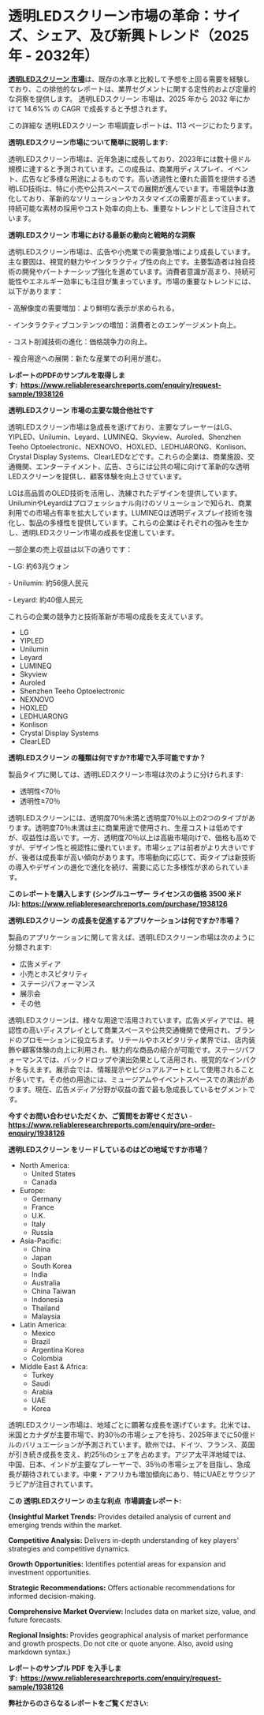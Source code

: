 <p><h1>透明LEDスクリーン市場の革命：サイズ、シェア、及び新興トレンド（2025年 - 2032年）</h1></p><p data-sourcepos="1:1-1:157"><strong><a href="https://www.reliableresearchreports.com/transparent-led-screens-r1938126?utm_campaign=110&utm_medium=36&utm_source=Github&utm_content=ia&utm_term=18042025&utm_id=transparent-led-screens">透明LEDスクリーン 市場</a></strong>は、既存の水準と比較して予想を上回る需要を経験しており、この排他的なレポートは、業界セグメントに関する定性的および定量的な洞察を提供します。 透明LEDスクリーン 市場は、2025 年から 2032 年にかけて 14.6%% の CAGR で成長すると予想されます。</p>
<p data-sourcepos="3:1-3:50">この詳細な 透明LEDスクリーン 市場調査レポートは、113 ページにわたります。</p>
<p><strong>透明LEDスクリーン市場について簡単に説明します:</strong></p>
<p><p>透明LEDスクリーン市場は、近年急速に成長しており、2023年には数十億ドル規模に達すると予測されています。この成長は、商業用ディスプレイ、イベント、広告など多様な用途によるものです。高い透過性と優れた画質を提供する透明LED技術は、特に小売や公共スペースでの展開が進んでいます。市場競争は激化しており、革新的なソリューションやカスタマイズの需要が高まっています。持続可能な素材の採用やコスト効率の向上も、重要なトレンドとして注目されています。</p></p>
<p><strong>透明LEDスクリーン 市場における最新の動向と戦略的な洞察</strong></p>
<p><p>透明LEDスクリーン市場は、広告や小売業での需要急増により成長しています。主な要因は、視覚的魅力やインタラクティブ性の向上です。主要製造者は独自技術の開発やパートナーシップ強化を進めています。消費者意識が高まり、持続可能性やエネルギー効率にも注目が集まっています。市場の重要なトレンドには、以下があります：</p><p>- 高解像度の需要増加：より鮮明な表示が求められる。</p><p>- インタラクティブコンテンツの増加：消費者とのエンゲージメント向上。</p><p>- コスト削減技術の進化：価格競争力の向上。</p><p>- 複合用途への展開：新たな産業での利用が進む。</p></p>
<p><strong>レポートのPDFのサンプルを取得します</strong><strong>:&nbsp;&nbsp;<a href="https://www.reliableresearchreports.com/enquiry/request-sample/1938126?utm_campaign=110&utm_medium=36&utm_source=Github&utm_content=ia&utm_term=18042025&utm_id=transparent-led-screens">https://www.reliableresearchreports.com/enquiry/request-sample/1938126</a></strong></p>
<p><strong>透明LEDスクリーン 市場の主要な競合他社です</strong></p>
<p><p>透明LEDスクリーン市場は急成長を遂げており、主要なプレーヤーはLG、YIPLED、Unilumin、Leyard、LUMINEQ、Skyview、Auroled、Shenzhen Teeho Optoelectronic、NEXNOVO、HOXLED、LEDHUARONG、Konlison、Crystal Display Systems、ClearLEDなどです。これらの企業は、商業施設、交通機関、エンターテイメント、広告、さらには公共の場に向けて革新的な透明LEDスクリーンを提供し、顧客体験を向上させています。</p><p>LGは高品質のOLED技術を活用し、洗練されたデザインを提供しています。UniluminやLeyardはプロフェッショナル向けのソリューションで知られ、商業利用での市場占有率を拡大しています。LUMINEQは透明ディスプレイ技術を強化し、製品の多様性を提供しています。これらの企業はそれぞれの強みを生かし、透明LEDスクリーン市場の成長を促進しています。</p><p>一部企業の売上収益は以下の通りです：</p><p>- LG: 約63兆ウォン</p><p>- Unilumin: 約56億人民元</p><p>- Leyard: 約40億人民元</p><p>これらの企業の競争力と技術革新が市場の成長を支えています。</p></p>
<p><ul><li>LG</li><li>YIPLED</li><li>Unilumin</li><li>Leyard</li><li>LUMINEQ</li><li>Skyview</li><li>Auroled</li><li>Shenzhen Teeho Optoelectronic</li><li>NEXNOVO</li><li>HOXLED</li><li>LEDHUARONG</li><li>Konlison</li><li>Crystal Display Systems</li><li>ClearLED</li></ul></p>
<p><strong>透明LEDスクリーン の種類は何ですか?市場で入手可能ですか？</strong></p>
<p>製品タイプに関しては、透明LEDスクリーン市場は次のように分けられます:</p>
<p><ul><li>透明性<70％</li><li>透明性≥70％</li></ul></p>
<p><p>透明LEDスクリーンには、透明度70％未満と透明度70％以上の2つのタイプがあります。透明度70％未満は主に商業用途で使用され、生産コストは低めですが、収益性は高いです。一方、透明度70％以上は高級市場向けで、価格も高めですが、デザイン性と視認性に優れています。市場シェアは前者がより大きいですが、後者は成長率が高い傾向があります。市場動向に応じて、両タイプは新技術の導入やデザインの進化で進化を続け、需要に応じた多様性が求められています。</p></p>
<p><strong>このレポートを購入します (シングルユーザー ライセンスの価格 3500 米ドル):&nbsp;<a href="https://www.reliableresearchreports.com/purchase/1938126?utm_campaign=110&utm_medium=36&utm_source=Github&utm_content=ia&utm_term=18042025&utm_id=transparent-led-screens">https://www.reliableresearchreports.com/purchase/1938126</a></strong></p>
<p><strong>透明LEDスクリーン の成長を促進するアプリケーションは何ですか?市場？</strong></p>
<p>製品のアプリケーションに関して言えば、透明LEDスクリーン市場は次のように分類されます:</p>
<p><ul><li>広告メディア</li><li>小売とホスピタリティ</li><li>ステージパフォーマンス</li><li>展示会</li><li>その他</li></ul></p>
<p><p>透明LEDスクリーンは、様々な用途で活用されています。広告メディアでは、視認性の高いディスプレイとして商業スペースや公共交通機関で使用され、ブランドのプロモーションに役立ちます。リテールやホスピタリティ業界では、店内装飾や顧客体験の向上に利用され、魅力的な商品の紹介が可能です。ステージパフォーマンスでは、バックドロップや演出効果として活用され、視覚的なインパクトを与えます。展示会では、情報提示やビジュアルアートとして使用されることが多いです。その他の用途には、ミュージアムやイベントスペースでの演出があります。現在、広告メディア分野が収益の面で最も急成長しているセグメントです。</p></p>
<p><strong>今すぐお問い合わせいただくか、ご質問をお寄せください</strong><strong>&nbsp;</strong>-<strong><a href="https://www.reliableresearchreports.com/enquiry/pre-order-enquiry/1938126?utm_campaign=110&utm_medium=36&utm_source=Github&utm_content=ia&utm_term=18042025&utm_id=transparent-led-screens">https://www.reliableresearchreports.com/enquiry/pre-order-enquiry/1938126</a></strong></p>
<p><strong>透明LEDスクリーン をリードしているのはどの地域ですか市場？</strong></p>
<p><ul>
    <li>
        North America:
        <ul>
            <li>United States</li>
            <li>Canada</li>
        </ul>
    </li>
    <li>
        Europe:
        <ul>
            <li>Germany</li>
            <li>France</li>
            <li>U.K.</li>
            <li>Italy</li>
            <li>Russia</li>
        </ul>
    </li>
    <li>
        Asia-Pacific:
        <ul>
            <li>China</li>
            <li>Japan</li>
            <li>South Korea</li>
            <li>India</li>
            <li>Australia</li>
            <li>China Taiwan</li>
            <li>Indonesia</li>
            <li>Thailand</li>
            <li>Malaysia</li>
        </ul>
    </li>
    <li>
        Latin America:
        <ul>
            <li>Mexico</li>
            <li>Brazil</li>
            <li>Argentina Korea</li>
            <li>Colombia</li>
        </ul>
    </li>
    <li>
        Middle East & Africa:
        <ul>
            <li>Turkey</li>
            <li>Saudi</li>
            <li>Arabia</li>
            <li>UAE</li>
            <li>Korea</li>
        </ul>
    </li>
    </ul></p>
<p><p>透明LEDスクリーン市場は、地域ごとに顕著な成長を遂げています。北米では、米国とカナダが主要市場で、約30％の市場シェアを持ち、2025年までに50億ドルのバリュエーションが予測されています。欧州では、ドイツ、フランス、英国が引き続き成長を支え、約25％のシェアを占めます。アジア太平洋地域では、中国、日本、インドが主要なプレーヤーで、35％の市場シェアを目指し、急成長が期待されています。中東・アフリカも増加傾向にあり、特にUAEとサウジアラビアが注目されています。</p></p>
<p><strong>この 透明LEDスクリーン の主な利点&nbsp; 市場調査レポート:</strong></p>
<p><strong>{Insightful Market Trends:</strong> Provides detailed analysis of current and emerging trends within the market.</p>
<p><strong>Competitive Analysis:</strong> Delivers in-depth understanding of key players' strategies and competitive dynamics.</p>
<p><strong>Growth Opportunities:</strong> Identifies potential areas for expansion and investment opportunities.</p>
<p><strong>Strategic Recommendations:</strong> Offers actionable recommendations for informed decision-making.</p>
<p><strong>Comprehensive Market Overview: </strong>Includes data on market size, value, and future forecasts.</p>
<p><strong>Regional Insights: </strong>Provides geographical analysis of market performance and growth prospects. Do not cite or quote anyone. Also, avoid using markdown syntax.}</p>
<p><strong>レポートのサンプル PDF を入手します:&nbsp;</strong><strong>&nbsp;<a href="https://www.reliableresearchreports.com/enquiry/request-sample/1938126?utm_campaign=110&utm_medium=36&utm_source=Github&utm_content=ia&utm_term=18042025&utm_id=transparent-led-screens">https://www.reliableresearchreports.com/enquiry/request-sample/1938126</a></strong></p>
<p></p>
<p></p>
<p></p>
<p></p>
<p><strong>弊社からのさらなるレポートをご覧ください:</strong></p>
<p><strong><p></p><p></p><p></p></strong></p>